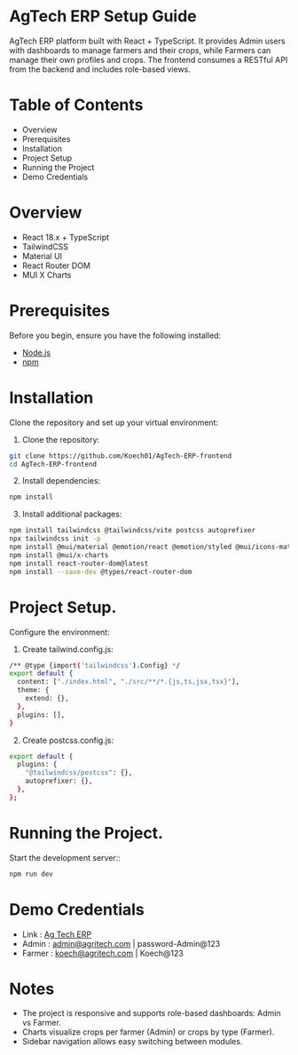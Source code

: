 # AgTech ERP Setup Guide
AgTech ERP platform built with React + TypeScript. It provides Admin users with dashboards to manage farmers and their crops, while Farmers can manage their own profiles and crops. The frontend consumes a RESTful API from the backend and includes role-based views.


# Table of Contents 
 - Overview 
 - Prerequisites
 - Installation
 - Project Setup
 - Running the Project
 - Demo Credentials


# Overview
  - React 18.x + TypeScript
  - TailwindCSS
  - Material UI 
  - React Router DOM
  - MUI X Charts


# Prerequisites
Before you begin, ensure you have the following installed:
- [Node.js](https://nodejs.org/en/download/current)
- [npm](https://www.npmjs.com/) 


# Installation
Clone the repository and set up your virtual environment:

1. Clone the repository:
```bash
git clone https://github.com/Koech01/AgTech-ERP-frontend
cd AgTech-ERP-frontend 
```

2. Install dependencies:
```bash
npm install
```

3. Install additional packages:
```bash
npm install tailwindcss @tailwindcss/vite postcss autoprefixer
npx tailwindcss init -p
npm install @mui/material @emotion/react @emotion/styled @mui/icons-material
npm install @mui/x-charts
npm install react-router-dom@latest
npm install --save-dev @types/react-router-dom
```

# Project Setup.
Configure the environment:

1. Create tailwind.config.js:
```bash
/** @type {import('tailwindcss').Config} */
export default {
  content: ["./index.html", "./src/**/*.{js,ts,jsx,tsx}"],
  theme: {
    extend: {},
  },
  plugins: [],
}
```

2. Create postcss.config.js:
```bash
export default {
  plugins: {
    "@tailwindcss/postcss": {},
    autoprefixer: {},
  },
};
```

# Running the Project.
Start the development server::
```bash
npm run dev 
```

# Demo Credentials
  - Link   : [Ag Tech ERP](https://ag-tech-erp-frontend-deploy.vercel.app/)
  - Admin  : admin@agritech.com | password-Admin@123
  - Farmer : koech@agritech.com | Koech@123

# Notes
- The project is responsive and supports role-based dashboards: Admin vs Farmer.
- Charts visualize crops per farmer (Admin) or crops by type (Farmer).
- Sidebar navigation allows easy switching between modules. 
